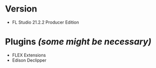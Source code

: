 # Version
- FL Studio 21.2.2 Producer Edition

# Plugins *(some might be necessary)*
- FLEX Extensions
- Edison Declipper
